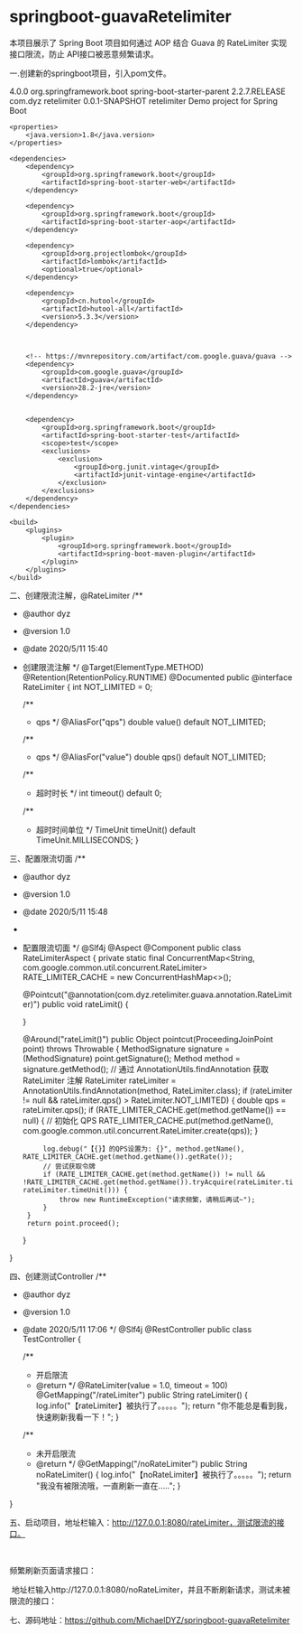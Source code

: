 # springboot-guavaRetelimiter
本项目展示了 Spring Boot 项目如何通过 AOP 结合 Guava 的 RateLimiter 实现接口限流，防止 API接口被恶意频繁请求。

一.创建新的springboot项目，引入pom文件。
<?xml version="1.0" encoding="UTF-8"?>
<project xmlns="http://maven.apache.org/POM/4.0.0" xmlns:xsi="http://www.w3.org/2001/XMLSchema-instance"
         xsi:schemaLocation="http://maven.apache.org/POM/4.0.0 https://maven.apache.org/xsd/maven-4.0.0.xsd">
    <modelVersion>4.0.0</modelVersion>
    <parent>
        <groupId>org.springframework.boot</groupId>
        <artifactId>spring-boot-starter-parent</artifactId>
        <version>2.2.7.RELEASE</version>
        <relativePath/> <!-- lookup parent from repository -->
    </parent>
    <groupId>com.dyz</groupId>
    <artifactId>retelimiter</artifactId>
    <version>0.0.1-SNAPSHOT</version>
    <name>retelimiter</name>
    <description>Demo project for Spring Boot</description>

    <properties>
        <java.version>1.8</java.version>
    </properties>

    <dependencies>
        <dependency>
            <groupId>org.springframework.boot</groupId>
            <artifactId>spring-boot-starter-web</artifactId>
        </dependency>

        <dependency>
            <groupId>org.springframework.boot</groupId>
            <artifactId>spring-boot-starter-aop</artifactId>
        </dependency>

        <dependency>
            <groupId>org.projectlombok</groupId>
            <artifactId>lombok</artifactId>
            <optional>true</optional>
        </dependency>

        <dependency>
            <groupId>cn.hutool</groupId>
            <artifactId>hutool-all</artifactId>
            <version>5.3.3</version>
        </dependency>



        <!-- https://mvnrepository.com/artifact/com.google.guava/guava -->
        <dependency>
            <groupId>com.google.guava</groupId>
            <artifactId>guava</artifactId>
            <version>28.2-jre</version>
        </dependency>


        <dependency>
            <groupId>org.springframework.boot</groupId>
            <artifactId>spring-boot-starter-test</artifactId>
            <scope>test</scope>
            <exclusions>
                <exclusion>
                    <groupId>org.junit.vintage</groupId>
                    <artifactId>junit-vintage-engine</artifactId>
                </exclusion>
            </exclusions>
        </dependency>
    </dependencies>

    <build>
        <plugins>
            <plugin>
                <groupId>org.springframework.boot</groupId>
                <artifactId>spring-boot-maven-plugin</artifactId>
            </plugin>
        </plugins>
    </build>

</project>

二、创建限流注解，@RateLimiter
/**
 * @author dyz
 * @version 1.0
 * @date 2020/5/11 15:40
 * 创建限流注解
 */
@Target(ElementType.METHOD)
@Retention(RetentionPolicy.RUNTIME)
@Documented
public @interface RateLimiter {
    int NOT_LIMITED = 0;

    /**
     * qps
     */
    @AliasFor("qps") double value() default NOT_LIMITED;

    /**
     * qps
     */
    @AliasFor("value") double qps() default NOT_LIMITED;

    /**
     * 超时时长
     */
    int timeout() default 0;

    /**
     * 超时时间单位
     */
    TimeUnit timeUnit() default TimeUnit.MILLISECONDS;
}

三、配置限流切面
/**
 * @author dyz
 * @version 1.0
 * @date 2020/5/11 15:48
 *
 * 配置限流切面
 */
@Slf4j
@Aspect
@Component
public class RateLimiterAspect {
    private static final ConcurrentMap<String, com.google.common.util.concurrent.RateLimiter> RATE_LIMITER_CACHE = new ConcurrentHashMap<>();


    @Pointcut("@annotation(com.dyz.retelimiter.guava.annotation.RateLimiter)")
    public void rateLimit() {

    }

    @Around("rateLimit()")
    public Object pointcut(ProceedingJoinPoint point) throws Throwable {
        MethodSignature signature = (MethodSignature) point.getSignature();
        Method method = signature.getMethod();
        // 通过 AnnotationUtils.findAnnotation 获取 RateLimiter 注解
        RateLimiter rateLimiter = AnnotationUtils.findAnnotation(method, RateLimiter.class);
        if (rateLimiter != null && rateLimiter.qps() > RateLimiter.NOT_LIMITED) {
            double qps = rateLimiter.qps();
            if (RATE_LIMITER_CACHE.get(method.getName()) == null) {
                // 初始化 QPS
                RATE_LIMITER_CACHE.put(method.getName(), com.google.common.util.concurrent.RateLimiter.create(qps));
            }

            log.debug("【{}】的QPS设置为: {}", method.getName(), RATE_LIMITER_CACHE.get(method.getName()).getRate());
            // 尝试获取令牌
            if (RATE_LIMITER_CACHE.get(method.getName()) != null && !RATE_LIMITER_CACHE.get(method.getName()).tryAcquire(rateLimiter.timeout(), rateLimiter.timeUnit())) {
                throw new RuntimeException("请求频繁，请稍后再试~");
            }
        }
        return point.proceed();
    }

}

四、创建测试Controller
/**
 * @author dyz
 * @version 1.0
 * @date 2020/5/11 17:06
 */
@Slf4j
@RestController
public class TestController {


    /**
     * 开启限流
     * @return
     */
    @RateLimiter(value = 1.0, timeout = 100)
    @GetMapping("/rateLimiter")
    public String rateLimiter() {
        log.info("【rateLimiter】被执行了。。。。。");
        return "你不能总是看到我，快速刷新我看一下！";
    }


    /**
     * 未开启限流
     * @return
     */
    @GetMapping("/noRateLimiter")
    public String noRateLimiter() {
        log.info("【noRateLimiter】被执行了。。。。。");
        return "我没有被限流哦，一直刷新一直在.....";
    }

}

五、启动项目，地址栏输入：http://127.0.0.1:8080/rateLimiter，测试限流的接口。


 

频繁刷新页面请求接口：


 地址栏输入http://127.0.0.1:8080/noRateLimiter，并且不断刷新请求，测试未被限流的接口：




七、源码地址：https://github.com/MichaelDYZ/springboot-guavaRetelimiter
